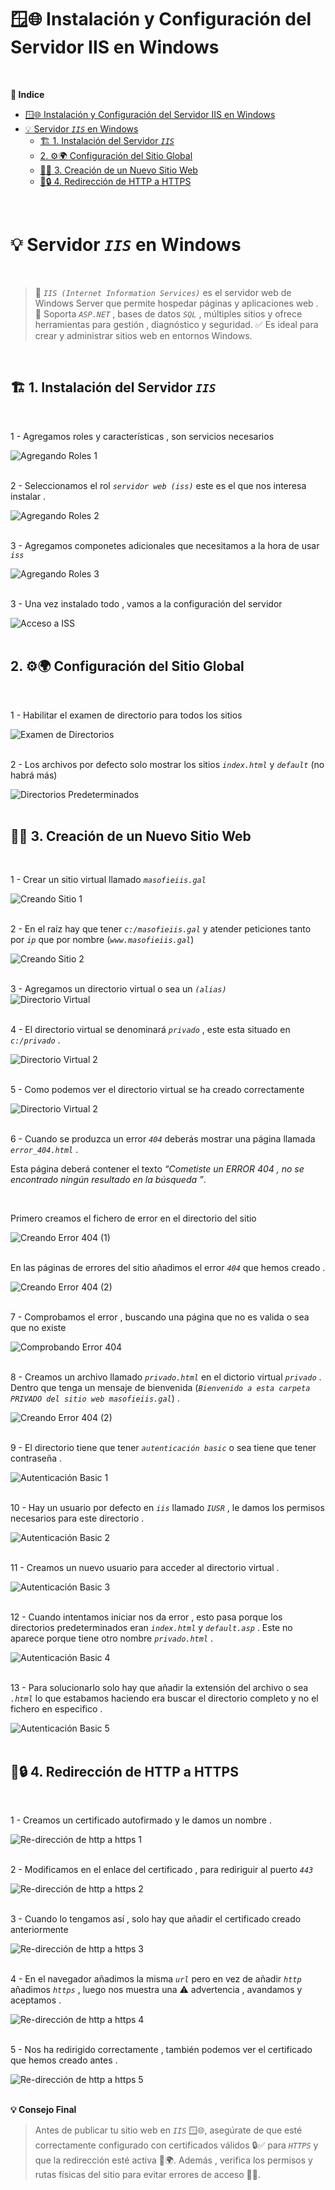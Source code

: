 # 🪟🌐 Instalación y Configuración del Servidor IIS en Windows 
<br>

**📑 Indice**
- [🪟🌐 Instalación y Configuración del Servidor IIS en Windows](#-instalación-y-configuración-del-servidor-iis-en-windows)
- [💡 Servidor *``IIS``* en Windows](#-servidor-iis-en-windows)
  - [🏗️ 1. Instalación del Servidor *``IIS``*](#️-1-instalación-del-servidor-iis)
  - [2. ⚙️🌍 Configuración del Sitio Global](#2-️-configuración-del-sitio-global)
  - [🧱🌐 3. Creación de un Nuevo Sitio Web](#-3-creación-de-un-nuevo-sitio-web)
  - [🔁🔒 4. Redirección de HTTP a HTTPS](#-4-redirección-de-http-a-https)

<br>

# 💡 Servidor *``IIS``* en Windows 
<br>

> 📡 *``IIS (Internet Information Services)``* es el servidor web de Windows Server que permite hospedar páginas y aplicaciones web .
> 🔧 Soporta *``ASP.NET``* , bases de datos *``SQL``* , múltiples sitios y ofrece herramientas para gestión , diagnóstico y seguridad.
> ✅ Es ideal para crear y administrar sitios web en entornos Windows.

<br>

##  🏗️ 1. Instalación del Servidor *``IIS``* 
<br>

1 - Agregamos roles y características , son servicios necesarios 

![Agregando Roles 1](./img/iis_http/1_roles.png)
<br>
<br>


2 - Seleccionamos el rol *``servidor web (iss)``* este es el que nos interesa instalar . 

![Agregando Roles 2](./img/iis_http/2_roles.png)
<br>
<br>


3 - Agregamos componetes adicionales que necesitamos a la hora de usar *``iss``* 

![Agregando Roles 3](./img/iis_http/3_roles.png)
<br>
<br>


3 - Una vez instalado todo , vamos a la configuración del servidor  
 
![Acceso a ISS](./img/iis_http/1_iis.png)
<br>
<br>


## 2. ⚙️🌍 Configuración del Sitio Global 
<br>


1 - Habilitar el examen de directorio para todos los sitios 

![Examen de Directorios](./img/iis_http/2_iis.png)
<br>
<br>

2 - Los archivos por defecto solo mostrar los sitios *``index.html``* y *``default``* (no habrá más)

![Directorios Predeterminados](./img/iis_http/3_iis.png)
<br>
<br>


##  🧱🌐 3. Creación de un Nuevo Sitio Web 
<br>

1 - Crear un sitio virtual llamado *``masofieiis.gal``*

![Creando Sitio 1](./img/iis_http/4_iis.png)
<br>
<br>

2 - En el raíz hay que tener *``c:/masofieiis.gal``* y atender peticiones tanto por *``ip``* que por nombre (*``www.masofieiis.gal``*)

![Creando Sitio 2](./img/iis_http/5_iis.png)
<br>
<br>

3 - Agregamos un directorio virtual o sea un *``(alias)``*  
![Directorio Virtual](./img/iis_http/6_iis.png)
<br>
<br>

4 - El directorio virtual se denominará *``privado``* , este esta situado en *``c:/privado``* .

![Directorio Virtual 2](./img/iis_http/7_iis.png)
<br>
<br>

5 - Como podemos ver el directorio virtual se ha creado correctamente

![Directorio Virtual 2](./img/iis_http/8_iis.png)
<br>
<br>

6 - Cuando se produzca un error *``404``* deberás mostrar una página llamada *``error_404.html``* .

Esta página deberá contener el texto *“Cometiste un ERROR 404  , no se encontrado ningún resultado en la búsqueda ”*.

<br>

Primero creamos el fichero de error en el directorio del sitio

![Creando Error 404 (1)](./img/iis_http/9_iis.png)
<br>
<br>

En las páginas de errores del sitio añadimos el error *``404``* que hemos creado .

![Creando Error 404 (2)](./img/iis_http/10_iis.png)
<br>
<br>

7 - Comprobamos el error , buscando una página que no es valida o sea que no existe  

![Comprobando Error 404](./img/iis_http/11_iis.png)
<br>
<br>

8 - Creamos un archivo llamado *``privado.html``* en el dictorio virtual *``privado``* . Dentro que tenga un mensaje de bienvenida (*``Bienvenido a esta carpeta PRIVADO del sitio web masofieiis.gal``*) .

![Creando Error 404 (2)](./img/iis_http/12_iis.png)
<br>
<br>

9 - El directorio tiene que tener *``autenticación basic``* o sea tiene que tener contraseña .

![Autenticación Basic 1](./img/iis_http/13_iis.png)
<br>
<br>

10 - Hay un usuario por defecto en *``iis``* llamado *``IUSR``* , le damos los permisos necesarios para este directorio . 

![Autenticación Basic 2](./img/iis_http/14_iis.png)
<br>
<br>

11 - Creamos un nuevo usuario para acceder al directorio virtual . 

![Autenticación Basic 3](./img/iis_http/15_iis.png)
<br>
<br>

12 - Cuando intentamos iniciar nos da error , esto pasa porque los directorios predeterminados eran *``index.html``* y *``default.asp``* . Este no aparece porque tiene otro nombre *``privado.html``* .

![Autenticación Basic 4](./img/iis_http/16_iis.png)
<br>
<br>

13 - Para solucionarlo solo hay que añadir la extensión del archivo o sea *``.html``* lo que estabamos haciendo era buscar el directorio completo y no el fichero en especifico .

![Autenticación Basic 5](./img/iis_http/17_iis.png)
<br>
<br>


## 🔁🔒 4. Redirección de HTTP a HTTPS 
<br>

1 - Creamos un certificado autofirmado y le damos un nombre .

![Re-dirección de http a https 1](./img/iis_http/18_iis.png)
<br>
<br>

2 - Modificamos en el enlace del certificado , para rediriguir al puerto *``443``* 

![Re-dirección de http a https 2](./img/iis_http/19_iis.png)
<br>
<br>

3 - Cuando lo tengamos así , solo hay que añadir el certificado creado anteriormente

![Re-dirección de http a https 3](./img/iis_http/20_iis.png)
<br>
<br>

4 - En el navegador añadimos la misma *``url``* pero en vez de añadir *``http``* añadimos *``https``* , luego nos muestra una ⚠️ advertencia , avandamos y aceptamos .

![Re-dirección de http a https 4](./img/iis_http/21_iis.png)
<br>
<br>

5 - Nos ha redirigido correctamente , también podemos ver el certificado que hemos creado antes .

![Re-dirección de http a https 5](./img/iis_http/22_iis.png)
<br>
<br>

**💡 Consejo Final**
>
>Antes de publicar tu sitio web en *``IIS``* 🪟🌐, asegúrate de que esté correctamente configurado con certificados válidos 🔒✅ para *``HTTPS``* y que la redirección esté activa 🔁🌍.
>Además , verifica los permisos y rutas físicas del sitio para evitar errores de acceso 🚫📁. 